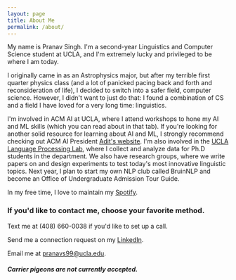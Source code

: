 ```yaml
---
layout: page
title: About Me
permalink: /about/
---
```


My name is Pranav Singh. I'm a second-year Linguistics and Computer Science student at UCLA, and I'm extremely lucky and privileged to be where I am today.

I originally came in as an Astrophysics major, but after my terrible first quarter physics class (and a lot of panicked pacing back and forth and reconsideration of life), I decided to switch into a safer field, computer science. However, I didn't want to just do that: I found a combination of CS and a field I have loved for a very long time: linguistics.

I'm involved in ACM AI at UCLA, where I attend workshops to hone my AI and ML skills (which you can read about in that tab). If you're looking for another solid resource for learning about AI and ML, I strongly recommend checking out ACM AI President <a href="https://adeshpande3.github.io/adeshpande3.github.io/" target="_blank">Adit's website</a>. I'm also involved in the <a href="http://processing.linguistics.ucla.edu/" target="_blank">UCLA Language Processing Lab</a>, where I collect and analyze data for Ph.D students in the department. We also have research groups, where we write papers on and design experiments to test today's most innovative linguistic topics.
Next year, I plan to start my own NLP club called BruinNLP and become an Office of Undergraduate Admission Tour Guide.

In my free time, I love to maintain my <a href="https://open.spotify.com/user/1234704652?si=k6Dt_IgnTeKmHmJrtRzHtg" target="_blank">Spotify</a>.

### If you'd like to contact me, choose your favorite method.

Text me at (408) 660-0038 if you'd like to set up a call.

Send me a connection request on my <a href="https://www.linkedin.com/in/pranavs99/" target="_blank">LinkedIn</a>.

Email me at [pranavs99@ucla.edu](mailto:pranavs99@ucla.edu).

##### Carrier pigeons are not currently accepted.
